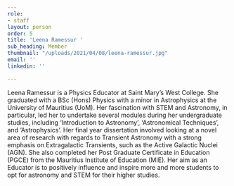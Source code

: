 ```yaml
---
role:
- staff
layout: person
order: 5
title: 'Leena Ramessur '
sub_heading: Member
thumbnail: "/uploads/2021/04/08/leena-ramessur.jpg"
email: ''
linkedin: ''

---
```

Leena Ramessur is a Physics Educator at Saint Mary’s West College. She graduated with a BSc (Hons) Physics with a minor in Astrophysics at the University of Mauritius (UoM). Her fascination with STEM and Astronomy, in particular, led her to undertake several modules during her undergraduate studies, including ‘Introduction to Astronomy’, ‘Astronomical Techniques’, and ‘Astrophysics’. Her final year dissertation involved looking at a novel area of research with regards to Transient Astronomy with a strong emphasis on Extragalactic Transients, such as the Active Galactic Nuclei (AGN). She also completed her Post Graduate Certificate in Education (PGCE) from the Mauritius Institute of Education (MIE). Her aim as an Educator is to positively influence and inspire more and more students to opt for astronomy and STEM for their higher studies.